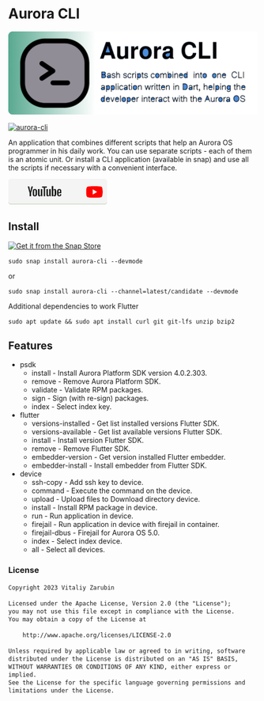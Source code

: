 # Aurora CLI

![picture](data/preview2.png)

[![aurora-cli](https://snapcraft.io/aurora-cli/badge.svg)](https://snapcraft.io/aurora-cli)

An application that combines different scripts that help an Aurora OS programmer in his daily work. You can use separate scripts - each of them is an atomic unit. Or install a CLI application (available in snap) and use all the scripts if necessary with a convenient interface.

[![picture](data/btn_youtube.png)](https://youtu.be/8PGj5qGYmcU)

## Install

[![Get it from the Snap Store](https://snapcraft.io/static/images/badges/en/snap-store-black.svg)](https://snapcraft.io/aurora-cli)

```
sudo snap install aurora-cli --devmode
```

or

```
sudo snap install aurora-cli --channel=latest/candidate --devmode
```

Additional dependencies to work Flutter

```
sudo apt update && sudo apt install curl git git-lfs unzip bzip2
```

## Features

* psdk
  - install - Install Aurora Platform SDK version 4.0.2.303.
  - remove - Remove Aurora Platform SDK.
  - validate - Validate RPM packages.
  - sign - Sign (with re-sign) packages.
  - index - Select index key.
* flutter
  - versions-installed - Get list installed versions Flutter SDK.
  - versions-available - Get list available versions Flutter SDK.
  - install - Install version Flutter SDK.
  - remove - Remove Flutter SDK.
  - embedder-version - Get version installed Flutter embedder.
  - embedder-install - Install embedder from Flutter SDK.
* device
  - ssh-copy - Add ssh key to device.
  - command - Execute the command on the device.
  - upload - Upload files to Download directory device.
  - install - Install RPM package in device.
  - run - Run application in device.
  - firejail - Run application in device with firejail in container.
  - firejail-dbus - Firejail for Aurora OS 5.0.
  - index - Select index device.
  - all - Select all devices.

### License

```
Copyright 2023 Vitaliy Zarubin

Licensed under the Apache License, Version 2.0 (the "License");
you may not use this file except in compliance with the License.
You may obtain a copy of the License at

    http://www.apache.org/licenses/LICENSE-2.0

Unless required by applicable law or agreed to in writing, software
distributed under the License is distributed on an "AS IS" BASIS,
WITHOUT WARRANTIES OR CONDITIONS OF ANY KIND, either express or implied.
See the License for the specific language governing permissions and
limitations under the License.
```
